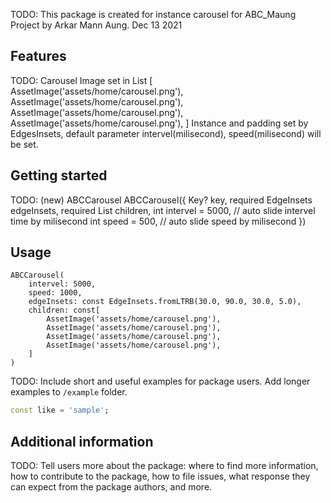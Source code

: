 TODO: This package is created for instance carousel for ABC_Maung Project by
Arkar Mann Aung. Dec 13 2021

## Features

TODO: Carousel Image set in List<AssetImage> [
    AssetImage('assets/home/carousel.png'),
    AssetImage('assets/home/carousel.png'),
    AssetImage('assets/home/carousel.png'),
    AssetImage('assets/home/carousel.png'),
] Instance and padding set by EdgesInsets, default parameter intervel(milisecond), speed(milisecond) will be set.

## Getting started
TODO: (new) ABCCarousel ABCCarousel({
  Key? key,
  required EdgeInsets edgeInsets,
  required List<AssetImage> children,
  int intervel = 5000, // auto slide intervel time by milisecond
  int speed = 500, // auto slide speed by milisecond
})

## Usage

    ABCCarousel(
        intervel: 5000,
        speed: 1000,
        edgeInsets: const EdgeInsets.fromLTRB(30.0, 90.0, 30.0, 5.0),
        children: const[
            AssetImage('assets/home/carousel.png'),
            AssetImage('assets/home/carousel.png'),
            AssetImage('assets/home/carousel.png'),
            AssetImage('assets/home/carousel.png'),
        ]
    )

TODO: Include short and useful examples for package users. Add longer examples
to `/example` folder. 

```dart
const like = 'sample';
```

## Additional information

TODO: Tell users more about the package: where to find more information, how to 
contribute to the package, how to file issues, what response they can expect 
from the package authors, and more.

